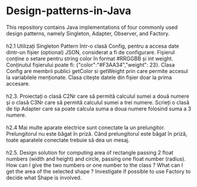 # Design-patterns-in-Java
This repository contains Java implementations of four commonly used design patterns, namely Singleton, Adapter, Observer, and Factory. <br> <br>
h2.1 Utilizați Singleton Pattern într-o clasă Config, pentru a accesa date dintr-un fișier
(optional) JSON, considerat a fi de configurare. Fișierul conține o setare pentru string color în format
#RRGGBB și int weight. Conținutul fișierului poate fi: {"color":"#F3AA34","weight": 23}. Clasa Config
are membrii publici getColor si getWeight prin care permite accesul la variabilele menționate. Clasa
citește datele din fișier doar la prima accesare.<br> <br>
h2.3. Proiectați o clasă C2Nr care să permită calculul sumei a două numere și o clasă
C3Nr care să permită calculul sumei a trei numere. Scrieți o clasă de tip Adapter care sa poate
calcula suma a doua numere folosind suma a 3 numere. <br> <br>
h2.4 Mai multe aparate electrice sunt conectate la un prelungitor. Prelungitorul nu
este băgat în priză. Când prelungitorul este băgat în priză, toate aparatele conectate trebuie să dea
un mesaj. <br> <br>
h2.5. Design solution for computing area of rectangle passing 2 float numbers (width
and height) and circle, passing one float number (radius). How can I give the two numbers or one
number to the class ? What can I get the area of the selected shape ? Investigate if possible to use
Factory to decide what Shape is involved.
